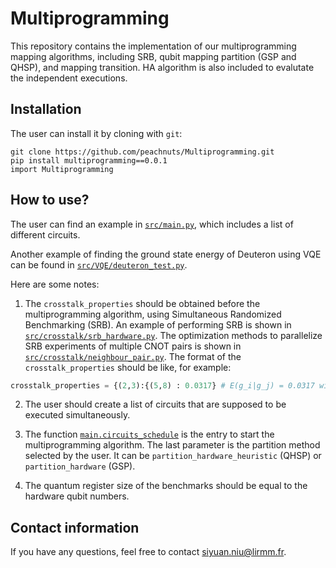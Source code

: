 # Multiprogramming
This repository contains the implementation of our multiprogramming mapping algorithms, including SRB, qubit mapping partition (GSP and QHSP), and mapping transition. HA algorithm is also included to evalutate the independent executions.

## Installation
The user can install it by cloning with `git`:

``` shell
git clone https://github.com/peachnuts/Multiprogramming.git
pip install multiprogramming==0.0.1
import Multiprogramming
```
## How to use?
The user can find an example in [`src/main.py`](https://github.com/peachnuts/Multiprogramming/blob/main/src/main.py), which includes a list of different circuits.

Another example of finding the ground state energy of Deuteron using VQE can be found in [`src/VQE/deuteron_test.py`](https://github.com/peachnuts/Multiprogramming/blob/main/src/VQE/deuteron_test.py).

Here are some notes:

1. The `crosstalk_properties` should be obtained before the multiprogramming algorithm, using Simultaneous Randomized Benchmarking (SRB). An example of performing SRB is shown in [`src/crosstalk/srb_hardware.py`](https://github.com/peachnuts/Multiprogramming/blob/main/src/crosstalk/srb_hardware.py). The optimization methods to parallelize SRB experiments of multiple CNOT pairs is shown in [`src/crosstalk/neighbour_pair.py`](https://github.com/peachnuts/Multiprogramming/blob/main/src/crosstalk/neighbour_pair.py).
The format of the `crosstalk_properties` should be like, for example: 
``` python
crosstalk_properties = {(2,3):{(5,8) : 0.0317} # E(g_i|g_j) = 0.0317 with g_i = CX(2,3), g_j = CX(5,8)
``` 

2. The user should create a list of circuits that are supposed to be executed simultaneously.

3. The function [`main.circuits_schedule`](https://github.com/peachnuts/Multiprogramming/blob/9c0069ffb1d69f9d648300dd6e1c2f180914a287/src/main.py#L81) is the entry to start the multiprogramming algorithm. The last parameter is the partition method selected by the user. It can be `partition_hardware_heuristic` (QHSP) or `partition_hardware` (GSP). 

4. The quantum register size of the benchmarks should be equal to the hardware qubit numbers.

## Contact information
If you have any questions, feel free to contact [siyuan.niu@lirmm.fr](mailto:siyuan.niu@lirmm.fr?subject=[GitHub]%20Multiprogramming).

